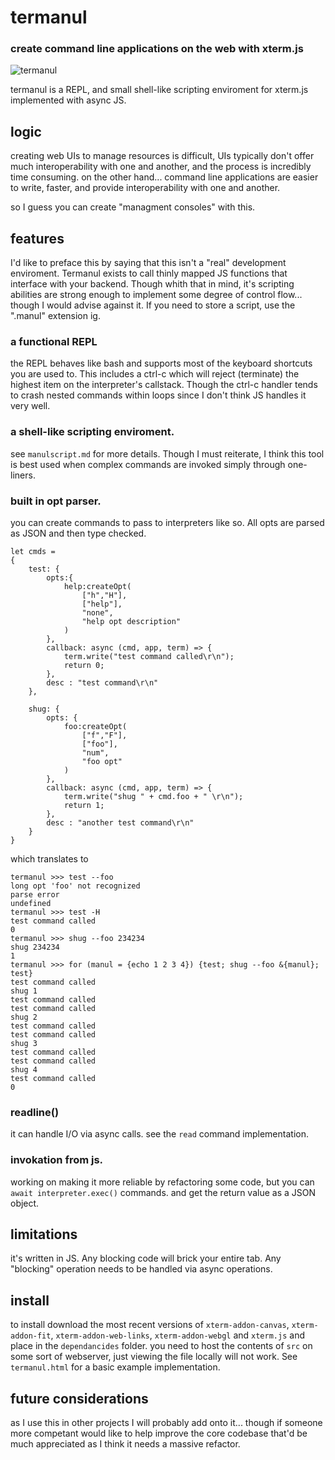 # termanul
### create command line applications on the web with xterm.js

![termanul](https://media.discordapp.net/attachments/850595806045405228/1168381045217955940/image.png?ex=65518ea4&is=653f19a4&hm=a7c2a708ebb6bea3826bceaca6328646ef1b42b5093f603d7b66007d788cb086&=&width=901&height=375)

termanul is a REPL, and small shell-like scripting enviroment for xterm.js implemented with async JS.

## logic

creating web UIs to manage resources is difficult, UIs typically don't offer much interoperability with one and another, and the process is incredibly time consuming. 
on the other hand... command line applications are easier to write, faster, and provide interoperability with one and another.

so I guess you can create "managment consoles" with this.

## features

I'd like to preface this by saying that this isn't a "real" development enviroment. Termanul exists to call thinly mapped JS functions that interface with your backend. Though whith that in mind, it's scripting abilities are strong enough to implement some degree of control flow... though I would advise against it. If you need to store a script, use the ".manul" extension ig. 

### a functional REPL

the REPL behaves like bash and supports most of the keyboard shortcuts you are used to. This includes a ctrl-c which will reject (terminate) the highest item on the interpreter's callstack. Though the ctrl-c handler tends to crash nested commands within loops since I don't think JS handles it very well.

### a shell-like scripting enviroment.

see `manulscript.md` for more details. Though I must reiterate, I think this tool is best used when complex commands are invoked simply through one-liners.

### built in opt parser.

you can create commands to pass to interpreters like so. All opts are parsed as JSON and then type checked.

```
let cmds = 
{
    test: {
        opts:{
            help:createOpt(
                ["h","H"],
                ["help"],
                "none",
                "help opt description"
            )
        },
        callback: async (cmd, app, term) => {
            term.write("test command called\r\n");
            return 0;
        },
        desc : "test command\r\n"
    },

    shug: {
        opts: {
            foo:createOpt(
                ["f","F"],
                ["foo"],
                "num",
                "foo opt"
            )
        },
        callback: async (cmd, app, term) => {
            term.write("shug " + cmd.foo + " \r\n");
            return 1;
        },
        desc : "another test command\r\n"
    }
}
```

which translates to 

```
termanul >>> test --foo
long opt 'foo' not recognized
parse error
undefined
termanul >>> test -H
test command called
0
termanul >>> shug --foo 234234
shug 234234 
1
termanul >>> for (manul = {echo 1 2 3 4}) {test; shug --foo &{manul}; test}
test command called
shug 1 
test command called
test command called
shug 2 
test command called
test command called
shug 3 
test command called
test command called
shug 4 
test command called
0
```

### readline()

it can handle I/O via async calls. see the `read` command implementation.

### invokation from js.

working on making it more reliable by refactoring some code, but you can `await interpreter.exec()` commands. and get the return value as a JSON object.
 
## limitations

it's written in JS. Any blocking code will brick your entire tab. Any "blocking" operation needs to be handled via async operations. 
 
## install

to install download the most recent versions of `xterm-addon-canvas`, `xterm-addon-fit`, `xterm-addon-web-links`, `xterm-addon-webgl` and `xterm.js` and place in the `dependancides` folder. you need to host the contents of `src` on some sort of webserver, just viewing the file locally will not work. See `termanul.html` for a basic example implementation.

## future considerations

as I use this in other projects I will probably add onto it... though if someone more competant would like to help improve the core codebase that'd be much appreciated as I think it needs a massive refactor.
